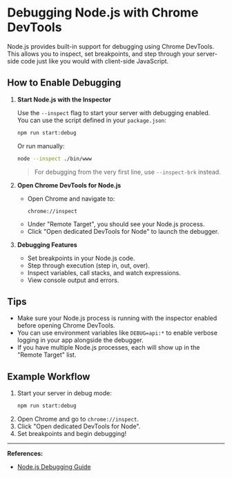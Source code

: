 # Debugging Node.js with Chrome DevTools

Node.js provides built-in support for debugging using Chrome DevTools. This allows you to inspect, set breakpoints, and step through your server-side code just like you would with client-side JavaScript.

## How to Enable Debugging

1. **Start Node.js with the Inspector**

   Use the `--inspect` flag to start your server with debugging enabled.  
   You can use the script defined in your `package.json`:

   ```sh
   npm run start:debug
   ```

   Or run manually:

   ```sh
   node --inspect ./bin/www
   ```

   > For debugging from the very first line, use `--inspect-brk` instead.

2. **Open Chrome DevTools for Node.js**

   - Open Chrome and navigate to:  
     ```
     chrome://inspect
     ```
   - Under "Remote Target", you should see your Node.js process.
   - Click "Open dedicated DevTools for Node" to launch the debugger.

3. **Debugging Features**

   - Set breakpoints in your Node.js code.
   - Step through execution (step in, out, over).
   - Inspect variables, call stacks, and watch expressions.
   - View console output and errors.

## Tips

- Make sure your Node.js process is running with the inspector enabled before opening Chrome DevTools.
- You can use environment variables like `DEBUG=api:*` to enable verbose logging in your app alongside the debugger.
- If you have multiple Node.js processes, each will show up in the "Remote Target" list.

## Example Workflow

1. Start your server in debug mode:
   ```sh
   npm run start:debug
   ```
2. Open Chrome and go to `chrome://inspect`.
3. Click "Open dedicated DevTools for Node".
4. Set breakpoints and begin debugging!

---

**References:**
- [Node.js Debugging Guide](https://nodejs.org/en/docs/guides/debugging-getting-started/)